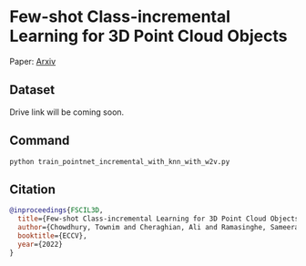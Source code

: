 # Few-shot Class-incremental Learning for 3D Point Cloud Objects

Paper: [Arxiv](https://arxiv.org/abs/2205.15225)

## Dataset

Drive link will be coming soon.

## Command

```
python train_pointnet_incremental_with_knn_with_w2v.py
```

## Citation

```bibtex
@inproceedings{FSCIL3D,
  title={Few-shot Class-incremental Learning for 3D Point Cloud Objects},
  author={Chowdhury, Townim and Cheraghian, Ali and Ramasinghe, Sameera and Ahmadi, Sahar and Saberi, Morteza and Rahman, Shafin},
  booktitle={ECCV},
  year={2022}
}

```
